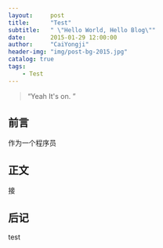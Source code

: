 ```yaml
---
layout:     post
title:      "Test"
subtitle:   " \"Hello World, Hello Blog\""
date:       2015-01-29 12:00:00
author:     "CaiYongji"
header-img: "img/post-bg-2015.jpg"
catalog: true
tags:
    - Test
---
```


> “Yeah It's on. ”


## 前言

作为一个程序员
## 正文

接


## 后记

test

